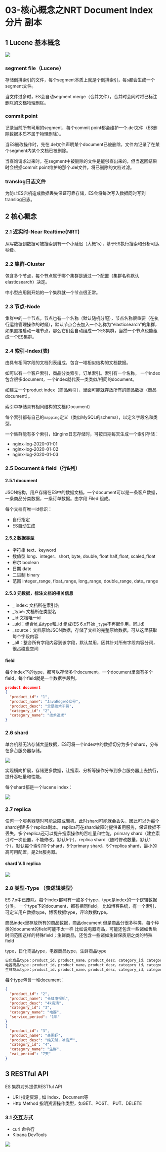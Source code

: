 # 03-核心概念之NRT Document Index 分片 副本

## 1 Lucene 基本概念



![](https://my-img.javaedge.com.cn/javaedge-blog/2024/06/02f9274a0dc9f34de786593c63a09a6f.png)

### segment file（Lucene）

存储倒排索引的文件，每个segment本质上就是个倒排索引，每s都会生成一个segment文件。

当文件过多时，ES会自动segment merge（合并文件），合并时会同时将已标注删除的文档物理删除。

### commit point

记录当前所有可用的segment，每个commit point都会维护一个.del文件（ES删除数据本质不属于物理删除）。

当ES删改操作时，先在.del文件声明某个document已被删除，文件内记录了在某个segment内某个文档已被删除。

当查询请求过来时，在segment中被删除的文件是能够查出来的，但当返回结果时会根据commit point维护的那个.del文件，将已删除的文档过滤。

###  translog日志文件

为防止ES宕机造成数据丢失保证可靠存储，ES会将每次写入数据同时写到translog日志。

## 2 核心概念

### 2.1 近实时-Near Realtime(NRT)

从写数据到数据可被搜索到有一个小延迟（大概1s），基于ES执行搜索和分析可达秒级。

### 2.2 集群-Cluster

包含多个节点，每个节点属于哪个集群是通过一个配置（集群名称默认elasticsearch）决定。

中小型应用刚开始的一个集群就一个节点很正常。

### 2.3 节点-Node

集群中的一个节点，节点也有一个名称（默认随机分配），节点名称很重要（在执行运维管理操作的时候），默认节点会去加入一个名称为“elasticsearch”的集群，如果直接启动一堆节点，那么它们会自动组成一个ES集群，当然一个节点也能组成一个ES集群。

### 2.4 索引-Index(表)

由具有相同字段的文档列表组成，包含一堆相似结构的文档数据。

如可以有一个客户索引，商品分类索引，订单索引。索引有一个名称，
一个index包含很多document，一个index就代表一类类似/相同的document。

如建立一个product index（商品索引），里面可能就存放所有的商品数据（商品document）。

索引中存储具有相同结构的文档(Document)

每个索引都有自己的`mapping`定义（类似MySQL的schema），以定义字段名和类型。

一个集群能有多个索引，如nginx日志存储时，可按日期每天生成一个索引存储：

- nginx-log-2020-01-01
- nginx-log-2020-01-02
- nginx-log-2020-01-03

### 2.5 Document & field（行&列）

#### 2.5.1 document

JSON结构，用户存储在ES中的数据文档。一个document可以是一条客户数据，一条商品分类数据，一条订单数据。由字段 Filed 组成。

每个文档有唯一id标识：

- 自行指定
- ES自动生成

#### 2.5.2 数据类型

- 字符串
  text、keyword
- 数值型
  long、integer、short, byte, double, float half_float, scaled_float
- 布尔
  boolean
- 日期
  date
- 二进制
  binary
- 范围
  integer_range, float_range, long_range, double_range, date_ range

#### 2.5.3 元数据，标注文档的相关信息

- _ index: 文档所在索引名
- _type: 文档所在类型名
- _id:文档唯一id
- _uid：组合id,由type和_id 组成(ES 6.x开始 `_type`不再起作用，同_id)
- _source：文档原始JSON数据，存储了文档的完整原始数据，可从这里获取每个字段内容
- _all：整合所有字段内容到该字段，默认禁用，因其针对所有字段内容分词，很占磁盘空间

#### field

每个index下的type，都可以存储多个document。一个document里面有多个field，每个field就是一个数据字段列。

```json
product document
{
  "product_id": "1",
  "product_name": "JavaEdge公众号",
  "product_desc": "全是技术干货",
  "category_id": "2",
  "category_name": "技术追求"
}
```

### 2.6 shard

单台机器无法存储大量数据，ES可将一个index中的数据切分为多个shard，分布在多台服务器存储。

![](https://my-img.javaedge.com.cn/javaedge-blog/2024/06/5b079991595b81279afccbf65a54658d.png)

实现横向扩展，存储更多数据，让搜索、分析等操作分布到多台服务器上去执行，提升吞吐量和性能。

每个shard都是一个lucene index：

![](https://my-img.javaedge.com.cn/javaedge-blog/2024/06/5b4852b9d89be9a4e2452c1ce6b2f881.png)

### 2.7 replica

任何一个服务器随时可能故障或宕机，此时shard可能就会丢失，因此可以为每个shard创建多个replica副本。
replica可在shard故障时提供备用服务，保证数据不丢失，多个replica还可以提升搜索操作的吞吐量和性能。primary shard（建立索引时一次设置，不能修改，默认5个），replica shard（随时修改数量，默认1个），默认每个索引10个shard，5个primary shard，5个replica shard，最小的高可用配置，是2台服务器。

#### shard V.S replica



![](https://my-img.javaedge.com.cn/javaedge-blog/2024/06/dab36d197ec1267963549799b053e35e.png)

### 2.8 类型-Type （表逻辑类型）

ES 7.x中已废除。每个index都可有一或多个type，type是index的一个逻辑数据分类。
一个type下的document，都有相同field。
比如博客系统，有一个索引，可定义用户数据type，博客数据type，评论数据type。

商品index里存放所有的商品数据，商品document
但是商品分很多种类，每个种类的document的field可能不太一样
比如说电器商品，可能还包含一些诸如售后时间范围这样的特殊field；生鲜商品，还包含一些诸如生鲜保质期之类的特殊field

type，日化商品type，电器商品type，生鲜商品type

```bash
日化商品type：product_id，product_name，product_desc，category_id，category_name
电器商品type：product_id，product_name，product_desc，category_id，category_name，service_period
生鲜商品type：product_id，product_name，product_desc，category_id，category_name，eat_period
```

每个type包含一堆document：

```json
{
  "product_id": "2",
  "product_name": "长虹电视机",
  "product_desc": "4k高清",
  "category_id": "3",
  "category_name": "电器",
  "service_period": "1年"
}
{
  "product_id": "3",
  "product_name": "基围虾",
  "product_desc": "纯天然，冰岛产",
  "category_id": "4",
  "category_name": "生鲜",
  "eat_period": "7天"
}
```

## 3 RESTful API

ES 集群对外提供RESTful API

- URI 指定资源 , 如 Index、Document等
- Http Method 指明资源操作类型，如GET、POST、 PUT、DELETE 

### 3.1 交互方式

- curl 命令行
- Kibana DevTools

![](https://my-img.javaedge.com.cn/javaedge-blog/2024/06/dc0b1db3ecca2295aa3aad70f2b671ba.png)